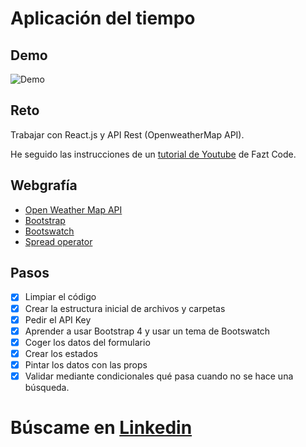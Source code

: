 # Aplicación del tiempo

## Demo

![Demo](https://github.com/sandrusmb/weather-application/blob/master/src/images/app_tiempo.gif?raw=true)

## Reto

Trabajar con React.js y API Rest (OpenweatherMap API).

He seguido las instrucciones de un [tutorial de Youtube](https://www.youtube.com/watch?v=au_SDHTWgXw) de Fazt Code.

## Webgrafía

- [Open Weather Map API](https://openweathermap.org/api)
- [Bootstrap](https://getbootstrap.com/docs/4.4/getting-started/introduction/)
- [Bootswatch](https://bootswatch.com/)
- [Spread operator](https://developer.mozilla.org/es/docs/Web/JavaScript/Referencia/Operadores/Spread_operator)

## Pasos

- [x] Limpiar el código
- [x] Crear la estructura inicial de archivos y carpetas
- [x] Pedir el API Key
- [x] Aprender a usar Bootstrap 4 y usar un tema de Bootswatch
- [x] Coger los datos del formulario
- [x] Crear los estados
- [x] Pintar los datos con las props
- [x] Validar mediante condicionales qué pasa cuando no se hace una búsqueda.

# Búscame en [Linkedin](https://www.linkedin.com/in/sandramartinbartolome/)
